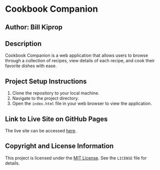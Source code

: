 # Cookbook Companion

## Author: Bill Kiprop

## Description
Cookbook Companion is a web application that allows users to browse through a collection of recipes, view details of each recipe, and cook their favorite dishes with ease.

## Project Setup Instructions
1. Clone the repository to your local machine.
2. Navigate to the project directory.
3. Open the `index.html` file in your web browser to view the application.

## Link to Live Site on GitHub Pages
The live site can be accessed [here](https://bill-kiprop.github.io/).

## Copyright and License Information
This project is licensed under the [MIT License](https://opensource.org/licenses/MIT). See the `LICENSE` file for details.
